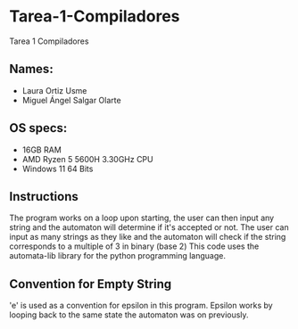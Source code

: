 # Tarea-1-Compiladores
Tarea 1 Compiladores

## Names:
* Laura Ortiz Usme
* Miguel Ángel Salgar Olarte

## OS specs:
* 16GB RAM
* AMD Ryzen 5 5600H 3.30GHz CPU
* Windows 11 64 Bits

## Instructions
The program works on a loop upon starting, the user can then input any string and the automaton will determine if it's accepted or not.
The user can input as many strings as they like and the automaton will check if the string corresponds to a multiple of 3 in binary (base 2)
This code uses the automata-lib library for the python programming language.

## Convention for Empty String
'e' is used as a convention for epsilon in this program.
Epsilon works by looping back to the same state the automaton was on previously.
